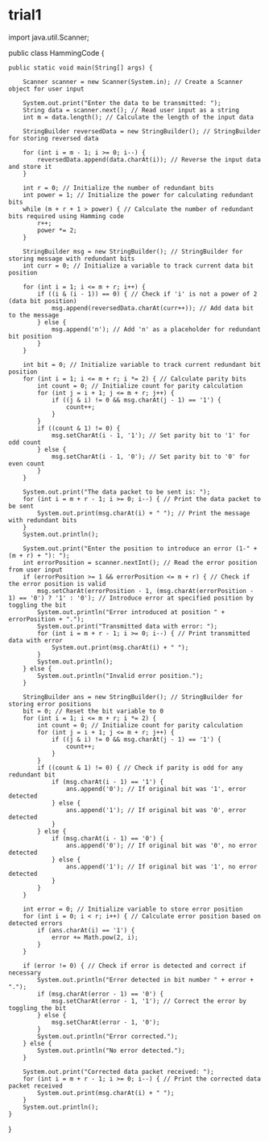 # trial1
import java.util.Scanner;

public class HammingCode {

    public static void main(String[] args) {

        Scanner scanner = new Scanner(System.in); // Create a Scanner object for user input

        System.out.print("Enter the data to be transmitted: ");
        String data = scanner.next(); // Read user input as a string
        int m = data.length(); // Calculate the length of the input data

        StringBuilder reversedData = new StringBuilder(); // StringBuilder for storing reversed data

        for (int i = m - 1; i >= 0; i--) {
            reversedData.append(data.charAt(i)); // Reverse the input data and store it
        }

        int r = 0; // Initialize the number of redundant bits
        int power = 1; // Initialize the power for calculating redundant bits
        while (m + r + 1 > power) { // Calculate the number of redundant bits required using Hamming code
            r++;
            power *= 2;
        }

        StringBuilder msg = new StringBuilder(); // StringBuilder for storing message with redundant bits
        int curr = 0; // Initialize a variable to track current data bit position

        for (int i = 1; i <= m + r; i++) {
            if ((i & (i - 1)) == 0) { // Check if 'i' is not a power of 2 (data bit position)
                msg.append(reversedData.charAt(curr++)); // Add data bit to the message
            } else {
                msg.append('n'); // Add 'n' as a placeholder for redundant bit position
            }
        }

        int bit = 0; // Initialize variable to track current redundant bit position
        for (int i = 1; i <= m + r; i *= 2) { // Calculate parity bits
            int count = 0; // Initialize count for parity calculation
            for (int j = i + 1; j <= m + r; j++) {
                if ((j & i) != 0 && msg.charAt(j - 1) == '1') {
                    count++;
                }
            }
            if ((count & 1) != 0) {
                msg.setCharAt(i - 1, '1'); // Set parity bit to '1' for odd count
            } else {
                msg.setCharAt(i - 1, '0'); // Set parity bit to '0' for even count
            }
        }

        System.out.print("The data packet to be sent is: ");
        for (int i = m + r - 1; i >= 0; i--) { // Print the data packet to be sent
            System.out.print(msg.charAt(i) + " "); // Print the message with redundant bits
        }
        System.out.println();

        System.out.print("Enter the position to introduce an error (1-" + (m + r) + "): ");
        int errorPosition = scanner.nextInt(); // Read the error position from user input
        if (errorPosition >= 1 && errorPosition <= m + r) { // Check if the error position is valid
            msg.setCharAt(errorPosition - 1, (msg.charAt(errorPosition - 1) == '0') ? '1' : '0'); // Introduce error at specified position by toggling the bit
            System.out.println("Error introduced at position " + errorPosition + ".");
            System.out.print("Transmitted data with error: ");
            for (int i = m + r - 1; i >= 0; i--) { // Print transmitted data with error
                System.out.print(msg.charAt(i) + " ");
            }
            System.out.println();
        } else {
            System.out.println("Invalid error position.");
        }

        StringBuilder ans = new StringBuilder(); // StringBuilder for storing error positions
        bit = 0; // Reset the bit variable to 0
        for (int i = 1; i <= m + r; i *= 2) {
            int count = 0; // Initialize count for parity calculation
            for (int j = i + 1; j <= m + r; j++) {
                if ((j & i) != 0 && msg.charAt(j - 1) == '1') {
                    count++;
                }
            }
            if ((count & 1) != 0) { // Check if parity is odd for any redundant bit
                if (msg.charAt(i - 1) == '1') {
                    ans.append('0'); // If original bit was '1', error detected
                } else {
                    ans.append('1'); // If original bit was '0', error detected
                }
            } else {
                if (msg.charAt(i - 1) == '0') {
                    ans.append('0'); // If original bit was '0', no error detected
                } else {
                    ans.append('1'); // If original bit was '1', no error detected
                }
            }
        }

        int error = 0; // Initialize variable to store error position
        for (int i = 0; i < r; i++) { // Calculate error position based on detected errors
            if (ans.charAt(i) == '1') {
                error += Math.pow(2, i);
            }
        }

        if (error != 0) { // Check if error is detected and correct if necessary
            System.out.println("Error detected in bit number " + error + ".");
            if (msg.charAt(error - 1) == '0') {
                msg.setCharAt(error - 1, '1'); // Correct the error by toggling the bit
            } else {
                msg.setCharAt(error - 1, '0');
            }
            System.out.println("Error corrected.");
        } else {
            System.out.println("No error detected.");
        }

        System.out.print("Corrected data packet received: ");
        for (int i = m + r - 1; i >= 0; i--) { // Print the corrected data packet received
            System.out.print(msg.charAt(i) + " ");
        }
        System.out.println();
    }
}
